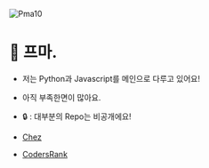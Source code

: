 
<p align="left"> <img src="https://komarev.com/ghpvc/?username=Pma10&label=Profile%20views&color=0e75b6&style=flat" alt="Pma10" /> </p>

<!--
**Pma10/Pma10** is a ✨ _special_ ✨ repository because its `README.md` (this file) appears on your GitHub profile.

Here are some ideas to get you started:

- 🔭 I’m currently working on ...
- 🌱 I’m currently learning ...
- 👯 I’m looking to collaborate on ...
- 🤔 I’m looking for help with ...
- 💬 Ask me about ...
- 📫 How to reach me: ...
- 😄 Pronouns: ...
- ⚡ Fun fact: ...
-->
# 👋 프마.
- 저는 Python과 Javascript를 메인으로 다루고 있어요!
- 아직 부족한면이 많아요.
- 🔒 : 대부분의 Repo는 비공개에요!

- <a href="https://koreanbots.dev/bots/1206535811181318225">Chez</a>
- <a href="https://profile.codersrank.io/user/pma10">CodersRank</a>
